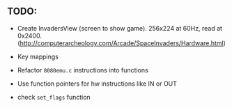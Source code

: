 ## TODO:
* Create InvadersView (screen to show game). 256x224 at 60Hz, read at 0x2400.
(http://computerarcheology.com/Arcade/SpaceInvaders/Hardware.html)
* Key mappings
* Refactor `8080emu.c` instructions into functions
* Use function pointers for hw instructions like IN or OUT

* check `set_flags` function
